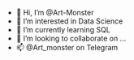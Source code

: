 - 👋 Hi, I’m @Art-Monster
- 👀 I’m interested in Data Science
- 🌱 I’m currently learning SQL
- 💞️ I’m looking to collaborate on ...
- 📫 @Art_monster on Telegram 

<!---
Art-Monster/Art-Monster is a ✨ special ✨ repository because its `README.md` (this file) appears on your GitHub profile.
You can click the Preview link to take a look at your changes.
--->
